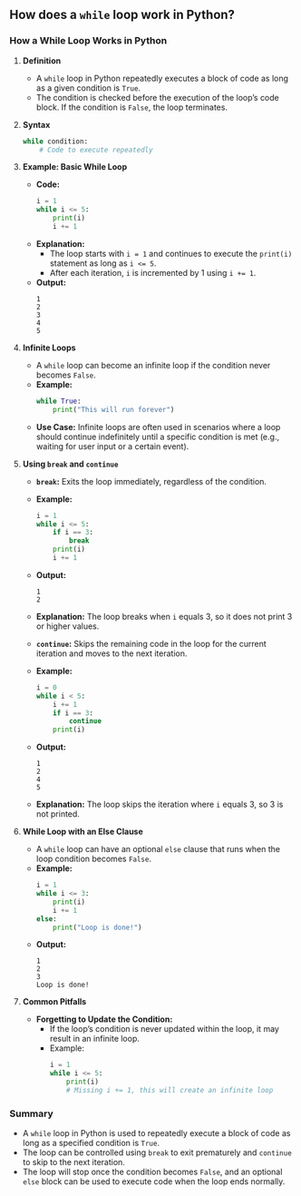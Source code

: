 ## How does a `while` loop work in Python?


### How a While Loop Works in Python

1. **Definition**
   - A `while` loop in Python repeatedly executes a block of code as long as a given condition is `True`.
   - The condition is checked before the execution of the loop’s code block. If the condition is `False`, the loop terminates.

2. **Syntax**
   ```python
   while condition:
       # Code to execute repeatedly
   ```

3. **Example: Basic While Loop**
   - **Code:**
     ```python
     i = 1
     while i <= 5:
         print(i)
         i += 1
     ```
   - **Explanation:**
     - The loop starts with `i = 1` and continues to execute the `print(i)` statement as long as `i <= 5`.
     - After each iteration, `i` is incremented by 1 using `i += 1`.
   - **Output:**
     ```
     1
     2
     3
     4
     5
     ```

4. **Infinite Loops**
   - A `while` loop can become an infinite loop if the condition never becomes `False`.
   - **Example:**
     ```python
     while True:
         print("This will run forever")
     ```
   - **Use Case:** Infinite loops are often used in scenarios where a loop should continue indefinitely until a specific condition is met (e.g., waiting for user input or a certain event).

5. **Using `break` and `continue`**
   - **`break`:** Exits the loop immediately, regardless of the condition.
   - **Example:**
     ```python
     i = 1
     while i <= 5:
         if i == 3:
             break
         print(i)
         i += 1
     ```
   - **Output:**
     ```
     1
     2
     ```
   - **Explanation:** The loop breaks when `i` equals 3, so it does not print 3 or higher values.

   - **`continue`:** Skips the remaining code in the loop for the current iteration and moves to the next iteration.
   - **Example:**
     ```python
     i = 0
     while i < 5:
         i += 1
         if i == 3:
             continue
         print(i)
     ```
   - **Output:**
     ```
     1
     2
     4
     5
     ```
   - **Explanation:** The loop skips the iteration where `i` equals 3, so 3 is not printed.

6. **While Loop with an Else Clause**
   - A `while` loop can have an optional `else` clause that runs when the loop condition becomes `False`.
   - **Example:**
     ```python
     i = 1
     while i <= 3:
         print(i)
         i += 1
     else:
         print("Loop is done!")
     ```
   - **Output:**
     ```
     1
     2
     3
     Loop is done!
     ```

7. **Common Pitfalls**
   - **Forgetting to Update the Condition:**
     - If the loop’s condition is never updated within the loop, it may result in an infinite loop.
     - Example:
       ```python
       i = 1
       while i <= 5:
           print(i)
           # Missing i += 1, this will create an infinite loop
       ```

### Summary
- A `while` loop in Python is used to repeatedly execute a block of code as long as a specified condition is `True`.
- The loop can be controlled using `break` to exit prematurely and `continue` to skip to the next iteration.
- The loop will stop once the condition becomes `False`, and an optional `else` block can be used to execute code when the loop ends normally.